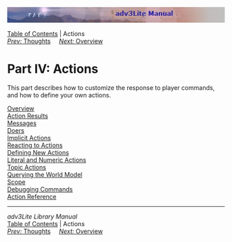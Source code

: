 <div class="topbar">

<img src="topbar.jpg" data-border="0" />

</div>

<div class="nav">

<a href="toc.htm" class="nav">Table of Contents</a> \| Actions  
<span class="navnp"><a href="thought.htm" class="nav"><em>Prev:</em> Thoughts</a>
    <a href="actionoverview.htm" class="nav"><em>Next:</em> Overview</a>
    </span>

</div>

<div class="main">

# Part IV: Actions

This part describes how to customize the response to player commands,
and how to define your own actions.

<div class="sectoc">

[Overview](actionoverview.htm)  
[Action Results](actres.htm)  
[Messages](message.htm)  
[Doers](doer.htm)  
[Implicit Actions](implicit.htm)  
[Reacting to Actions](react.htm)  
[Defining New Actions](define.htm)  
[Literal and Numeric Actions](literalact.htm)  
[Topic Actions](topicact.htm)  
[Querying the World Model](query.htm)  
[Scope](scope.htm)  
[Debugging Commands](debug.htm)  
[Action Reference](actionref.htm)  

</div>

</div>

------------------------------------------------------------------------

<div class="navb">

*adv3Lite Library Manual*  
<a href="toc.htm" class="nav">Table of Contents</a> \| Actions  
<span class="navnp"><a href="thought.htm" class="nav"><em>Prev:</em> Thoughts</a>
    <a href="actionoverview.htm" class="nav"><em>Next:</em> Overview</a>
    </span>

</div>

